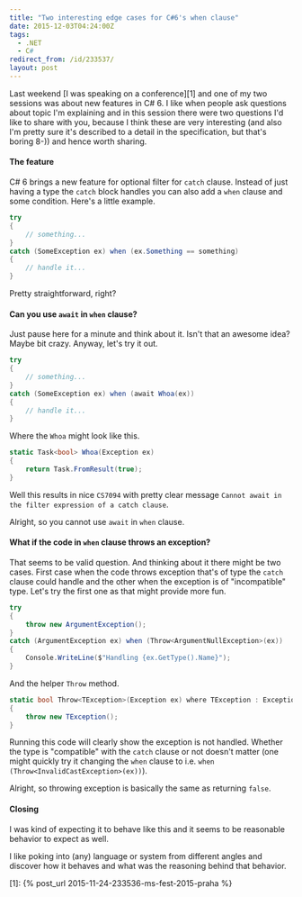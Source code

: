 ```yaml
---
title: "Two interesting edge cases for C#6's when clause"
date: 2015-12-03T04:24:00Z
tags:
  - .NET
  - C#
redirect_from: /id/233537/
layout: post
---
```

Last weekend [I was speaking on a conference][1] and one of my two sessions was about new features in C# 6. I like when people ask questions about topic I'm explaining and in this session there were two questions I'd like to share with you, because I think these are very interesting (and also I'm pretty sure it's described to a detail in the specification, but that's boring 8-)) and hence worth sharing.

<!-- excerpt -->

#### The feature

C# 6 brings a new feature for optional filter for `catch` clause. Instead of just having a type the `catch` block handles you can also add a `when` clause and some condition. Here's a little example.

```csharp
try
{
	// something...
}
catch (SomeException ex) when (ex.Something == something)
{
	// handle it...
}
```

Pretty straightforward, right?

#### Can you use `await` in `when` clause?

Just pause here for a minute and think about it. Isn't that an awesome idea? Maybe bit crazy. Anyway, let's try it out.

```csharp
try
{
	// something...
}
catch (SomeException ex) when (await Whoa(ex))
{
	// handle it...
}
```

Where the `Whoa` might look like this.

```csharp
static Task<bool> Whoa(Exception ex)
{
	return Task.FromResult(true);
}
```

Well this results in nice `CS7094` with pretty clear message `Cannot await in the filter expression of a catch clause`.

Alright, so you cannot use `await` in `when` clause.

#### What if the code in `when` clause throws an exception?

That seems to be valid question. And thinking about it there might be two cases. First case when the code throws exception that's of type the `catch` clause could handle and the other when the exception is of "incompatible" type. Let's try the first one as that might provide more fun.

```csharp
try
{
	throw new ArgumentException();
}
catch (ArgumentException ex) when (Throw<ArgumentNullException>(ex))
{
	Console.WriteLine($"Handling {ex.GetType().Name}");
}
```

And the helper `Throw` method.

```csharp
static bool Throw<TException>(Exception ex) where TException : Exception, new()
{
	throw new TException();
}
```

Running this code will clearly show the exception is not handled. Whether the type is "compatible" with the `catch` clause or not doesn't matter (one might quickly try it changing the `when` clause to i.e. `when (Throw<InvalidCastException>(ex))`).

Alright, so throwing exception is basically the same as returning `false`.

#### Closing

I was kind of expecting it to behave like this and it seems to be reasonable behavior to expect as well.

I like poking into (any) language or system from different angles and discover how it behaves and what was the reasoning behind that behavior.

[1]: {% post_url 2015-11-24-233536-ms-fest-2015-praha %}